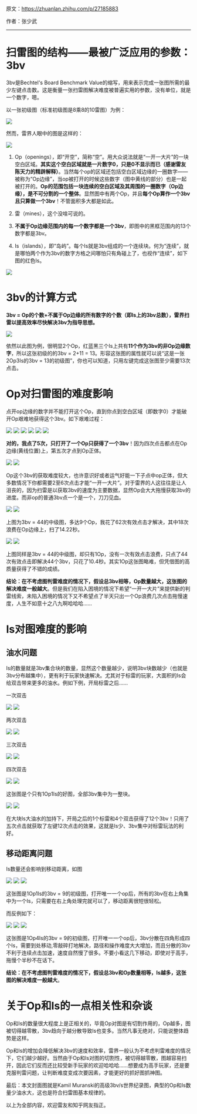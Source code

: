 原文：https://zhuanlan.zhihu.com/p/27185883

作者：张少武

________

# 扫雷图的结构——最被广泛应用的参数：3bv

3bv是Bechtel's Board Benchmark Value的缩写，用来表示完成一张图所需的最少左键点击数。这是衡量一张扫雷图解决难度被普遍实用的参数，没有单位，就是一个数字，嗯。

以一张初级图（标准初级图是8乘8的10雷图）为例：

![](https://github.com/putianyi889/Minesweeper-makes-me-happy/blob/main/wiki/images/ZSW-bvopis/1.png)

然而，雷界人眼中的图是这样的：

![](https://github.com/putianyi889/Minesweeper-makes-me-happy/blob/main/wiki/images/ZSW-bvopis/2.png)

1. Op（openings），即“开空”，简称“空”。用大众说法就是“一开一大片”的一块空白区域。**其实这个空白区域就是一片数字0，只是0不显示而已（感谢雷友陈天力的精辟解释）**。当然每个op的区域还包括空白区域边缘的一圈数字——被称为“Op边缘”，当op被打开的时候这些数字（图中黄线的部分）也是一起被打开的。**Op的范围包括一块连续的空白区域及其周围的一圈数字（Op边缘），是不可分割的一个整体**。显然图中有两个Op，并且**每个Op算作一个3bv且只算做一个3bv**！不管面积多大都是如此。

2. 雷（mines），这个没啥可说的。

3. **不属于Op边缘范围内的每一个数字都是一个3bv**，即图中的黑框范围内的13个数字都是3bv。

4. Is（islands），即“岛屿”。每个Is就是3bv组成的一个连续块。何为“连续”，就是哪怕两个作为3bv的数字方格之间哪怕只有角碰上了，也视作“连续”，如下图的红色Is。

![](https://github.com/putianyi889/Minesweeper-makes-me-happy/blob/main/wiki/images/ZSW-bvopis/3.png)

# 3bv的计算方式
**3bv = Op的个数+不属于Op边缘的所有数字的个数（即Is上的3bv总数），雷界扫雷以提高效率尽快解决3bv为指导思想。**

![](https://github.com/putianyi889/Minesweeper-makes-me-happy/blob/main/wiki/images/ZSW-bvopis/3.png)

依然以此图为例，很明显2个Op，红蓝黑三个Is上共有**11个作为3bv的非Op边缘数字**，所以这张初级的的3bv = 2+11 = 13。形容这张图的属性就可以说“这是一张2Op3Is的3bv = 13的初级图”，你也可以知道，只用左键完成这张图至少需要13次点击。

# Op对扫雷图的难度影响

点开op边缘的数字并不能打开这个Op，直到你点到空白区域（即数字0）才能破开Op艰难地获得这个3bv。如下艰难过程：

![](https://github.com/putianyi889/Minesweeper-makes-me-happy/blob/main/wiki/images/ZSW-bvopis/4.png)
![](https://github.com/putianyi889/Minesweeper-makes-me-happy/blob/main/wiki/images/ZSW-bvopis/5.png)
![](https://github.com/putianyi889/Minesweeper-makes-me-happy/blob/main/wiki/images/ZSW-bvopis/6.png)
![](https://github.com/putianyi889/Minesweeper-makes-me-happy/blob/main/wiki/images/ZSW-bvopis/7.png)
![](https://github.com/putianyi889/Minesweeper-makes-me-happy/blob/main/wiki/images/ZSW-bvopis/8.png)
![](https://github.com/putianyi889/Minesweeper-makes-me-happy/blob/main/wiki/images/ZSW-bvopis/9.png)

**对的，我点了5次，只打开了一个Op只获得了一个3bv**！因为四次点击都点在Op边缘(黄线位置)上，第五次才点到Op正体。

![](https://github.com/putianyi889/Minesweeper-makes-me-happy/blob/main/wiki/images/ZSW-bvopis/10.png)
![](https://github.com/putianyi889/Minesweeper-makes-me-happy/blob/main/wiki/images/ZSW-bvopis/11.png)

Op这个3bv的获取难度较大，也许意识好或者运气好能一下子点中op正体，但大多数情况下你都需要2至6次点击才能“一开一大片”。对于雷界的人这往往是让人沮丧的，因为扫雷是以获取3bv的速度为主要数据，显然Op会大大拖慢获取3bv的进度。而非op的普通3bv点一个是一个，刀刀见血。

![](https://github.com/putianyi889/Minesweeper-makes-me-happy/blob/main/wiki/images/ZSW-bvopis/12.png)
![](https://github.com/putianyi889/Minesweeper-makes-me-happy/blob/main/wiki/images/ZSW-bvopis/13.png)

上图为3bv = 44的中级图，多达9个Op，我花了62次有效点击才解决，其中18次浪费在Op边缘上，扫了14.22秒。

![](https://github.com/putianyi889/Minesweeper-makes-me-happy/blob/main/wiki/images/ZSW-bvopis/14.png)
![](https://github.com/putianyi889/Minesweeper-makes-me-happy/blob/main/wiki/images/ZSW-bvopis/15.png)

上图同样是3bv = 44的中级图，却只有1Op，没有一次有效点击浪费，只点了44次有效点击即解决44个3bv，只花了10.4秒。其实1Op这张图略难，但凭借图的高质量获得了不错的成绩。

**结论：在不考虑图判雷难度的情况下，假设总3bv相等，Op数量越大，这张图的解决难度一般越大**。但是我们在陷入困境的情况下希望“一开一大片”来提供新的判雷线索，未陷入困境的情况下又不希望点了半天只出一个Op浪费几次点击拖慢速度，人生不如意十之八九啊哈哈哈……

# Is对图难度的影响

## 油水问题

Is的数量就是3bv集合块的数量，显然这个数量越少，说明3bv块数越少（也就是3bv分布越集中），更有利于玩家快速解决。尤其对于标雷的玩家，大面积的Is会给双击带来更多的油水。例如下例，开局标雷之后……

一次双击

![](https://github.com/putianyi889/Minesweeper-makes-me-happy/blob/main/wiki/images/ZSW-bvopis/16.png)
![](https://github.com/putianyi889/Minesweeper-makes-me-happy/blob/main/wiki/images/ZSW-bvopis/17.png)

两次双击

![](https://github.com/putianyi889/Minesweeper-makes-me-happy/blob/main/wiki/images/ZSW-bvopis/18.png)
![](https://github.com/putianyi889/Minesweeper-makes-me-happy/blob/main/wiki/images/ZSW-bvopis/19.png)

三次双击

![](https://github.com/putianyi889/Minesweeper-makes-me-happy/blob/main/wiki/images/ZSW-bvopis/20.png)
![](https://github.com/putianyi889/Minesweeper-makes-me-happy/blob/main/wiki/images/ZSW-bvopis/21.png)

四次双击

![](https://github.com/putianyi889/Minesweeper-makes-me-happy/blob/main/wiki/images/ZSW-bvopis/22.png)
![](https://github.com/putianyi889/Minesweeper-makes-me-happy/blob/main/wiki/images/ZSW-bvopis/23.png)

这张图是个只有1Op1Is的好图，全部3bv集中为一整块。

![](https://github.com/putianyi889/Minesweeper-makes-me-happy/blob/main/wiki/images/ZSW-bvopis/24.png)
![](https://github.com/putianyi889/Minesweeper-makes-me-happy/blob/main/wiki/images/ZSW-bvopis/25.png)

在大块Is大油水的加持下，开局之后的1个标雷和4个双击获得了12个3bv！只用了五次点击就获取了左键12次点击的效果，这就是Is少、3bv集中对标雷玩法的利好。

## 移动距离问题

Is数量还会影响到移动距离，如图

![](https://github.com/putianyi889/Minesweeper-makes-me-happy/blob/main/wiki/images/ZSW-bvopis/26.png)
![](https://github.com/putianyi889/Minesweeper-makes-me-happy/blob/main/wiki/images/ZSW-bvopis/27.png)
![](https://github.com/putianyi889/Minesweeper-makes-me-happy/blob/main/wiki/images/ZSW-bvopis/28.png)

这张图是1Op1Is的3bv = 9的初级图，打开唯一一个op后，所有的3bv在右上角集中为一个Is，只需要在右上角处理完就可以了，移动距离很短很轻松。

而反例如下：

![](https://github.com/putianyi889/Minesweeper-makes-me-happy/blob/main/wiki/images/ZSW-bvopis/29.png)
![](https://github.com/putianyi889/Minesweeper-makes-me-happy/blob/main/wiki/images/ZSW-bvopis/30.png)
![](https://github.com/putianyi889/Minesweeper-makes-me-happy/blob/main/wiki/images/ZSW-bvopis/31.png)

这张图是1Op4Is的3bv = 9的初级图，打开唯一一个op后，3bv分散在四角形成四个Is，需要到处移动,零敲碎打地解决，路径和操作难度大大增加，而且分散的3bv不利于连续点击加速，速度自然慢了很多。不要小看这几下移动，即使对于高手，拖慢个半秒不在话下。

**结论：在不考虑图判雷难度的情况下，假设总3bv和Op数量相等，Is越多，这张图的解决难度一般越大**。

# 关于Op和Is的一点相关性和杂谈
Op和Is的数量很大程度上是正相关的，毕竟Op对图是有切割作用的，Op越多，图被切得越零散，3bv趋向于越分散导致Is也变多。当然凡事无绝对，只能说整体趋势是这样。

Op和Is的增加会降低解决3bv的速度和效率，雷界一般认为不考虑判雷难度的情况下，它们越少越好。当然由于Op和Is对图的切割性，被切得越零散，图越容易扫开，因此它们反而还比较受新手玩家的欢迎哈哈哈……想要成为高手玩家，还是要克服判雷问题，让判断难度变成次要因素，才能更好的抓好图抓神图。

最后：本文封面图就是Kamil Muranski的高级3bv/s世界纪录图，典型的Op和Is数量少油水大，这也是符合扫雷图基本规律的。

以上为全部内容，欢迎雷友和知乎网友指正。